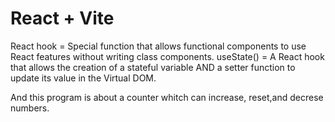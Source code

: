 # React + Vite

React hook = Special function that allows functional components to use React features without writing class components.
useState() = A React hook that allows the creation of a stateful variable AND a setter function to update its value in the Virtual DOM.

And this program is about a counter whitch can increase, reset,and decrese numbers.
